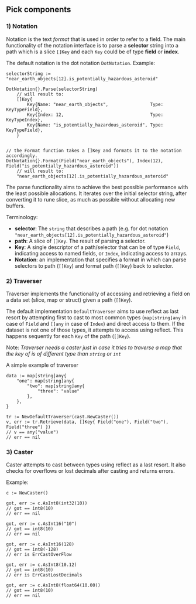 ## Pick components

### 1) Notation
Notation is the text _format_ that is used in order to refer to a field. The main functionality of the notation interface is to parse a **selector** string into a path which is a slice `[]Key` and each `Key` could be of type **field** or **index**.

The default notation is the dot notation `DotNotation`. Example:

```golang
selectorString := "near_earth_objects[12].is_potentially_hazardous_asteroid"

DotNotation{}.Parse(selectorString)
    // will result to:
    []Key{
        Key{Name: "near_earth_objects",                Type: KeyTypeField},
        Key{Index: 12,                                 Type: KeyTypeIndex},
        Key{Name: "is_potentially_hazardous_asteroid", Type: KeyTypeField},
    }


// the Format function takes a []Key and formats it to the notation accordingly.
DotNotation{}.Format(Field("near_earth_objects"), Index(12), Field("is_potentially_hazardous_asteroid"))
    // will result to:
    "near_earth_objects[12].is_potentially_hazardous_asteroid"
```
The parse functionality aims to achieve the best possible performance with the least possible allocations. It iterates over the initial selector string, after converting it to rune slice, as much as possible without allocating new buffers.

Terminology:
  * **selector**: The `string` that describes a path (e.g. for dot notation `"near_earth_objects[12].is_potentially_hazardous_asteroid"`)
  * **path**: A slice of `[]Key`. The result of parsing a selector.
  * **Key**: A single descriptor of a path/selector that can be of type `Field`, indicating access to named fields, or `Index`, indicating access to arrays.
  * **Notation**: an implementation that specifies a format in which can parse selectors to path (`[]Key`) and format path (`[]Key`) back to selector.


### 2) Traverser
Traverser implements the functionality of accessing and retrieving a field on a data set (slice, map or struct) given a path (`[]Key`).

The default implementation `DefaultTraverser` aims to use reflect as last resort by attempting first to cast to most common types (`map[string]any` in case of `Field` and `[]any` in case of `Index`) and direct access to them. If the dataset is not one of those types, it attempts to access using reflect. This happens sequently for each `Key` of the path (`[]Key`).

Note: _Traverser needs a caster just in case it tries to traverse a map that the key of is of different type than `string` or `int`_

A simple example of traverser
```golang
data := map[string]any{
    "one": map[string]any{
        "two": map[string]any{
            "three": "value"
        },
    },
}

tr := NewDefaultTraverser(cast.NewCaster())
v, err := tr.Retrieve(data, []Key{ Field("one"), Field("two"), Field("three") })
// v == any("value")
// err == nil
```

### 3) Caster
Caster attempts to cast between types using reflect as a last resort. It also checks for overflows or lost decimals after casting and returns errors.

Example:
```golang
c := NewCaster()

got, err := c.AsInt8(int32(10))
// got == int8(10)
// err == nil

got, err := c.AsInt16("10")
// got == int8(10)
// err == nil

got, err := c.AsInt16(128)
// got == int8(-128)
// err is ErrCastOverFlow

got, err := c.AsInt8(10.12)
// got == int8(10)
// err is ErrCastLostDecimals

got, err := c.AsInt8(float64(10.00))
// got == int8(10)
// err == nil
```
